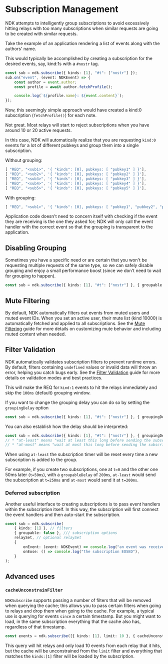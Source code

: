 # Subscription Management

NDK attempts to intelligently group subscriptions to avoid excessively hitting relays with too many subscriptions when
similar requests are going to be created with similar requests.

Take the example of an application rendering a list of events along with the authors' name.

This would typically be accomplished by creating a subscription for the desired events, say, kind:1s with a `#nostr`
tag.

```ts
const sub = ndk.subscribe({ kinds: [1], "#t": ["nostr"] });
sub.on("event", (event: NDKEvent) => {
    const author = event.author;
    const profile = await author.fetchProfile();

    console.log(`${profile.name}: ${event.content}`);
});
```

Now, this seemingly simple approach would have created a kind:0 subscription (`fetchProfile()`) for each note.

Not great. Most relays will start to reject subscriptions when you have around 10 or 20 active requests.

In this case, NDK will automatically realize that you are requesting `kind:0` events for a lot of different pubkeys and
group them into a single subscription.

Without grouping:

```ts
[ "REQ", "<sub1>", '{ "kinds": [0], pubkeys: [ "pubkey1" ] }'],
[ "REQ", "<sub2>", '{ "kinds": [0], pubkeys: [ "pubkey2" ] }'],
[ "REQ", "<sub3>", '{ "kinds": [0], pubkeys: [ "pubkey3" ] }'],
[ "REQ", "<sub4>", '{ "kinds": [0], pubkeys: [ "pubkey4" ] }'],
[ "REQ", "<sub5>", '{ "kinds": [0], pubkeys: [ "pubkey5" ] }'],
```

With grouping:

```ts
[ "REQ", "<sub1>", '{ "kinds": [0], pubkeys: [ "pubkey1", "pubkey2", "pubkey3", "pubkey4", "pubkey5" ] }'],
```

Application code doesn't need to concern itself with checking if the event they are receiving is the one they asked for;
NDK will only call the event handler with the correct event so that the grouping is transparent to the application.

## Disabling Grouping

Sometimes you have a specific need or are certain that you won't be requesting multiple requests of the same type, so we
can safely disable grouping and enjoy a small performance boost (since we don't need to wait for grouping to happen).

```ts
const sub = ndk.subscribe({ kinds: [1], "#t": ["nostr"] }, { groupable: false });
```

## Mute Filtering

By default, NDK automatically filters out events from muted users and muted event IDs. When you set an active user,
their mute list (kind 10000) is automatically fetched and applied to all subscriptions. See
the [Mute Filtering](./mute-filtering.md) guide for more details on customizing mute behavior and including muted
content when needed.

## Filter Validation

NDK automatically validates subscription filters to prevent runtime errors. By default, filters containing `undefined`
values or invalid data will throw an error, helping you catch bugs early. See
the [Filter Validation](./filter-validation.md) guide for more details on validation modes and best practices.

This will make the REQ for `kind:1` events to hit the relays immediately and skip the `100ms` (default) grouping window.

If you want to change the grouping delay you can do so by setting the `groupingDelay` option

```ts
const sub = ndk.subscribe({ kinds: [1], "#t": ["nostr"] }, { groupingDelay: 500 });
```

You can also establish how the delay should be interpreted:

```ts
const sub = ndk.subscribe({ kinds: [1], "#t": ["nostr"] }, { groupingDelayType: "at-least" });
// * "at-least" means "wait at least this long before sending the subscription"
// * "at-most" means "wait at most this long before sending the subscription"
```

When using `at-least` the subscription timer will be reset every time a new subscription is added to the group.

For example, if you create two subscriptions, one at `t=0` and the other one 50ms later (`t=50ms`), with a
`groupableDelay` of `200ms`, `at-least` would send the subscription at `t=250ms` and `at-most` would send it at
`t=200ms`.

### Deferred subscription

Another useful interface to creating subscriptions is to pass event handlers within the subscription itself. In this
way, the subscription will first connect the event handlers and then auto-start the subscription.

```ts
const sub = ndk.subscribe(
    { kinds: [1] }, // filters
    { groupable: false }, /// subscription options
    relaySet, // optional relaySet
    {
        onEvent: (event: NDKEvent) => console.log("an event was received", event.id),
        onEose: () => console.log("the subscription EOSED"),
    }
);
```

## Advanced uses

### `cacheUnconstrainFilter`

`NDKSubscribe` supports passing a number of filters that will be removed when querying the cache; this allows you to
pass certain filters when going to relays and drop them when going to the cache. For example, a typical use is querying
for events `since` a certain timestamp. But you might want to load, in the same subscription everything that the cache
also has, regardless of that timestamp.

```ts
const events = ndk.subscribe([{ kinds: [1], limit: 10 }, { cacheUnconstrainFilter: ["limit"] }]);
```

This query will hit relays and only load 10 events from each relay that it hits, but the cache will be unconstrained
from the `limit` filter and everything that matches the `kinds:[1]` filter will be loaded by the subscription.

